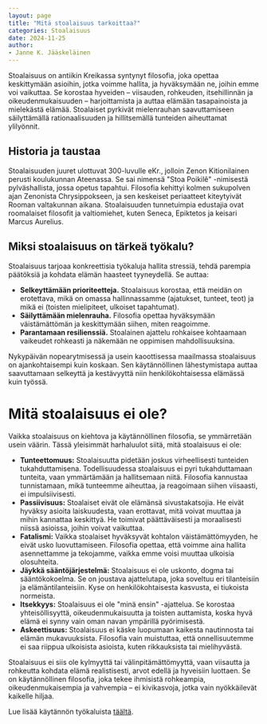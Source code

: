 ```yaml
---
layout: page
title: "Mitä stoalaisuus tarkoittaa?"
categories: Stoalaisuus
date: 2024-11-25
author:
- Janne K. Jääskeläinen
---
```

Stoalaisuus on antiikin Kreikassa syntynyt filosofia, joka opettaa keskittymään asioihin, jotka voimme hallita, ja hyväksymään ne, joihin emme voi vaikuttaa. Se korostaa hyveiden – viisauden, rohkeuden, itsehillinnän ja oikeudenmukaisuuden – harjoittamista ja auttaa elämään tasapainoista ja mielekästä elämää. Stoalaiset pyrkivät mielenrauhan saavuttamiseen säilyttämällä rationaalisuuden ja hillitsemällä tunteiden aiheuttamat ylilyönnit.
## Historia ja taustaa
Stoalaisuuden juuret ulottuvat 300-luvulle eKr., jolloin Zenon Kitionilainen perusti koulukunnan Ateenassa. Se sai nimensä "Stoa Poikilê" -nimisestä pylväshallista, jossa opetus tapahtui. Filosofia kehittyi kolmen sukupolven ajan Zenonista Chrysippokseen, ja sen keskeiset periaatteet kiteytyivät Rooman valtakunnan aikana. Stoalaisuuden tunnetuimpia edustajia ovat roomalaiset filosofit ja valtiomiehet, kuten Seneca, Epiktetos ja keisari Marcus Aurelius.

## Miksi stoalaisuus on tärkeä työkalu?
Stoalaisuus tarjoaa konkreettisia työkaluja hallita stressiä, tehdä parempia päätöksiä ja kohdata elämän haasteet tyyneydellä. Se auttaa:

* **Selkeyttämään prioriteetteja.** Stoalaisuus korostaa, että meidän on erotettava, mikä on omassa hallinnassamme (ajatukset, tunteet, teot) ja mikä ei (toisten mielipiteet, ulkoiset tapahtumat).
* **Säilyttämään mielenrauha.** Filosofia opettaa hyväksymään väistämättömän ja keskittymään siihen, miten reagoimme.
* **Parantamaan resilienssiä.** Stoalainen ajattelu rohkaisee kohtaamaan vaikeudet rohkeasti ja näkemään ne oppimisen mahdollisuuksina.

Nykypäivän nopearytmisessä ja usein kaoottisessa maailmassa stoalaisuus on ajankohtaisempi kuin koskaan. Sen käytännöllinen lähestymistapa auttaa saavuttamaan selkeyttä ja kestävyyttä niin henkilökohtaisessa elämässä kuin työssä.

# Mitä stoalaisuus ei ole?
Vaikka stoalaisuus on kiehtova ja käytännöllinen filosofia, se ymmärretään usein väärin. Tässä yleisimmät harhaluulot siitä, mitä stoalaisuus ei ole:

* **Tunteettomuus:** Stoalaisuutta pidetään joskus virheellisesti tunteiden tukahduttamisena. Todellisuudessa stoalaisuus ei pyri tukahduttamaan tunteita, vaan ymmärtämään ja hallitsemaan niitä. Filosofia kannustaa tunnistamaan, mikä tunteemme aiheuttaa, ja reagoimaan siihen viisaasti, ei impulsiivisesti.
* **Passiivisuus:** Stoalaiset eivät ole elämänsä sivustakatsojia. He eivät hyväksy asioita laiskuudesta, vaan erottavat, mitä voivat muuttaa ja mihin kannattaa keskittyä. He toimivat päättäväisesti ja moraalisesti niissä asioissa, joihin voivat vaikuttaa.
* **Fatalismi:** Vaikka stoalaiset hyväksyvät kohtalon väistämättömyyden, he eivät usko luovuttamiseen. Filosofia opettaa, että voimme aina hallita asennettamme ja tekojamme, vaikka emme voisi muuttaa ulkoisia olosuhteita.
* **Jäykkä sääntöjärjestelmä:** Stoalaisuus ei ole uskonto, dogma tai sääntökokoelma. Se on joustava ajattelutapa, joka soveltuu eri tilanteisiin ja elämäntilanteisiin. Kyse on henkilökohtaisesta kasvusta, ei tiukoista normeista.
* **Itsekkyys:** Stoalaisuus ei ole "minä ensin" -ajattelua. Se korostaa yhteisöllisyyttä, oikeudenmukaisuutta ja toisten auttamista, koska hyvä elämä ei synny vain oman navan ympärillä pyörimisestä.
* **Askeettisuus:** Stoalaisuus ei käske luopumaan kaikesta nautinnosta tai elämän mukavuuksista. Filosofia vain muistuttaa, että onnellisuutemme ei saa riippua ulkoisista asioista, kuten rikkauksista tai mielihyvästä.

Stoalaisuus ei siis ole kylmyyttä tai välinpitämättömyyttä, vaan viisautta ja rohkeutta kohdata elämä realistisesti, arvot edellä ja hyveisiin luottaen. Se on käytännöllinen filosofia, joka tekee ihmisistä rohkeampia, oikeudenmukaisempia ja vahvempia – ei kivikasvoja, jotka vain nyökkäilevät kaikelle hiljaa.

Lue lisää käytännön työkaluista [täältä](./tyokalupakki.html). 